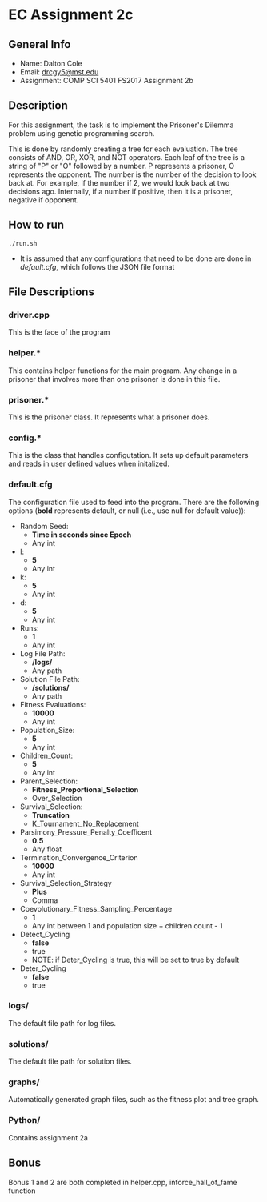 # EC Assignment 2c

## General Info

* Name: Dalton Cole
* Email: drcgy5@mst.edu
* Assignment: COMP SCI 5401 FS2017 Assignment 2b

## Description

For this assignment, the task is to implement the Prisoner's Dilemma problem using genetic programming search.

This is done by randomly creating a tree for each evaluation. The tree consists of AND, OR, XOR, and NOT operators. Each leaf of the tree is a string of "P" or "O" followed by a number. P represents a prisoner, O represents the opponent. The number is the number of the decision to look back at. For example, if the number if 2, we would look back at two decisions ago. Internally, if a number if positive, then it is a prisoner, negative if opponent.

## How to run
```
./run.sh
```

* It is assumed that any configurations that need to be done are done in *default.cfg*, which follows the JSON file format

## File Descriptions

### driver.cpp

This is the face of the program

### helper.*

This contains helper functions for the main program. Any change in a prisoner that involves more than one prisoner is done in this file.

### prisoner.*

This is the prisoner class. It represents what a prisoner does.

### config.*

This is the class that handles configutation. It sets up default parameters and reads in user defined values when initalized.

### default.cfg

The configuration file used to feed into the program. There are the following options (**bold** represents default, or null (i.e., use null for default value)):
* Random Seed:
	* **Time in seconds since Epoch**
	* Any int
* l:
	* **5**
	* Any int
* k:
	* **5**
	* Any int
* d:
	* **5**
	* Any int
* Runs:
	* **1**
	* Any int
* Log File Path:
	* **/logs/<Random Seed>**
	* Any path
* Solution File Path:
	* **/solutions/<Random Seed>**
	* Any path
* Fitness Evaluations:
	* **10000**
	* Any int
* Population_Size:
	* **5**
	* Any int
* Children_Count:
	* **5**
	* Any int
* Parent_Selection:
	* **Fitness_Proportional_Selection**
	* Over_Selection
* Survival_Selection:
	* **Truncation**
	* K_Tournament_No_Replacement
* Parsimony_Pressure_Penalty_Coefficent
	* **0.5**
	* Any float
* Termination_Convergence_Criterion
	* **10000**
	* Any int
* Survival_Selection_Strategy
	* **Plus**
	* Comma
* Coevolutionary_Fitness_Sampling_Percentage
	* **1**
	* Any int between 1 and population size + children count - 1
* Detect_Cycling 
	* **false**
	* true
	* NOTE: if Deter_Cycling is true, this will be set to true by default
* Deter_Cycling
	* **false**
	* true

### logs/

The default file path for log files.

### solutions/

The default file path for solution files.

### graphs/

Automatically generated graph files, such as the fitness plot and tree graph.

### Python/

Contains assignment 2a

## Bonus

Bonus 1 and 2 are both completed in helper.cpp, inforce_hall_of_fame function